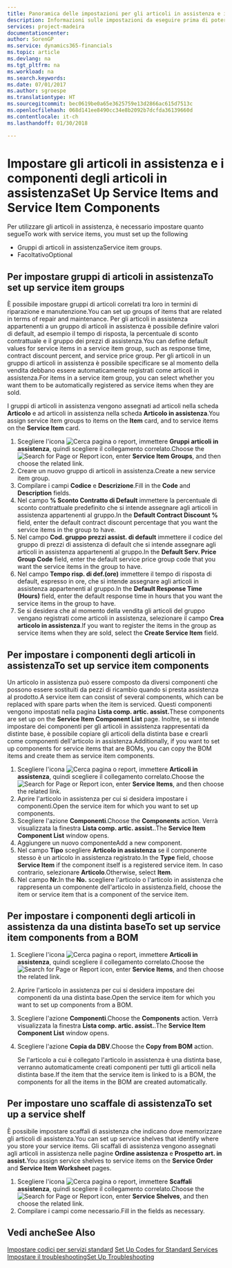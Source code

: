 ```yaml
---
title: Panoramica delle impostazioni per gli articoli in assistenza e i componenti degli articoli in assistenza | Documenti Microsoft
description: Informazioni sulle impostazioni da eseguire prima di poter utilizzare gli articoli di assistenza, inclusi i valori di default, ad esempio il tempo di risposta, la percentuale di sconto contrattuale e il gruppo dei prezzi di assistenza.
services: project-madeira
documentationcenter: 
author: SorenGP
ms.service: dynamics365-financials
ms.topic: article
ms.devlang: na
ms.tgt_pltfrm: na
ms.workload: na
ms.search.keywords: 
ms.date: 07/01/2017
ms.author: sgroespe
ms.translationtype: HT
ms.sourcegitcommit: bec0619be0a65e3625759e13d2866ac615d7513c
ms.openlocfilehash: 068d141ee8490cc34e8b2092b7dcfda36139660d
ms.contentlocale: it-ch
ms.lasthandoff: 01/30/2018

---
```

# <a name="set-up-service-items-and-service-item-components"></a><span data-ttu-id="cef67-103">Impostare gli articoli in assistenza e i componenti degli articoli in assistenza</span><span class="sxs-lookup"><span data-stu-id="cef67-103">Set Up Service Items and Service Item Components</span></span>
<span data-ttu-id="cef67-104">Per utilizzare gli articoli in assistenza, è necessario impostare quanto segue</span><span class="sxs-lookup"><span data-stu-id="cef67-104">To work with service items, you must set up the following</span></span>

* <span data-ttu-id="cef67-105">Gruppi di articoli in assistenza</span><span class="sxs-lookup"><span data-stu-id="cef67-105">Service item groups.</span></span> 
* <span data-ttu-id="cef67-106">Facoltativo</span><span class="sxs-lookup"><span data-stu-id="cef67-106">Optional</span></span>

## <a name="to-set-up-service-item-groups"></a><span data-ttu-id="cef67-107">Per impostare gruppi di articoli in assistenza</span><span class="sxs-lookup"><span data-stu-id="cef67-107">To set up service item groups</span></span>
<span data-ttu-id="cef67-108">È possibile impostare gruppi di articoli correlati tra loro in termini di riparazione e manutenzione.</span><span class="sxs-lookup"><span data-stu-id="cef67-108">You can set up groups of items that are related in terms of repair and maintenance.</span></span> <span data-ttu-id="cef67-109">Per gli articoli in assistenza appartenenti a un gruppo di articoli in assistenza è possibile definire valori di default, ad esempio il tempo di risposta, la percentuale di sconto contrattuale e il gruppo dei prezzi di assistenza.</span><span class="sxs-lookup"><span data-stu-id="cef67-109">You can define default values for service items in a service item group, such as response time, contract discount percent, and service price group.</span></span> <span data-ttu-id="cef67-110">Per gli articoli in un gruppo di articoli in assistenza è possibile specificare se al momento della vendita debbano essere automaticamente registrati come articoli in assistenza.</span><span class="sxs-lookup"><span data-stu-id="cef67-110">For items in a service item group, you can select whether you want them to be automatically registered as service items when they are sold.</span></span>  
  
<span data-ttu-id="cef67-111">I gruppi di articoli in assistenza vengono assegnati ad articoli nella scheda **Articolo** e ad articoli in assistenza nella scheda **Articolo in assistenza**.</span><span class="sxs-lookup"><span data-stu-id="cef67-111">You assign service item groups to items on the **Item** card, and to service items on the **Service Item** card.</span></span>  
  
1. <span data-ttu-id="cef67-112">Scegliere l'icona ![Cerca pagina o report](media/ui-search/search_small.png "icona Cerca pagina o report"), immettere **Gruppi articoli in assistenza**, quindi scegliere il collegamento correlato.</span><span class="sxs-lookup"><span data-stu-id="cef67-112">Choose the ![Search for Page or Report](media/ui-search/search_small.png "Search for Page or Report icon") icon, enter **Service Item Groups**, and then choose the related link.</span></span>  
2. <span data-ttu-id="cef67-113">Creare un nuovo gruppo di articoli in assistenza.</span><span class="sxs-lookup"><span data-stu-id="cef67-113">Create a new service item group.</span></span>  
3. <span data-ttu-id="cef67-114">Compilare i campi **Codice** e **Descrizione**.</span><span class="sxs-lookup"><span data-stu-id="cef67-114">Fill in the **Code** and **Description** fields.</span></span>  
4. <span data-ttu-id="cef67-115">Nel campo **% Sconto Contratto di Default** immettere la percentuale di sconto contrattuale predefinito che si intende assegnare agli articoli in assistenza appartenenti al gruppo.</span><span class="sxs-lookup"><span data-stu-id="cef67-115">In the **Default Contract Discount %** field, enter the default contract discount percentage that you want the service items in the group to have.</span></span>  
5. <span data-ttu-id="cef67-116">Nel campo **Cod. gruppo prezzi assist. di default** immettere il codice del gruppo di prezzi di assistenza di default che si intende assegnare agli articoli in assistenza appartenenti al gruppo.</span><span class="sxs-lookup"><span data-stu-id="cef67-116">In the **Default Serv. Price Group Code** field, enter the default service price group code that you want the service items in the group to have.</span></span>  
6. <span data-ttu-id="cef67-117">Nel campo **Tempo risp. di def.(ore)** immettere il tempo di risposta di default, espresso in ore, che si intende assegnare agli articoli in assistenza appartenenti al gruppo.</span><span class="sxs-lookup"><span data-stu-id="cef67-117">In the **Default Response Time (Hours)** field, enter the default response time in hours that you want the service items in the group to have.</span></span>  
7. <span data-ttu-id="cef67-118">Se si desidera che al momento della vendita gli articoli del gruppo vengano registrati come articoli in assistenza, selezionare il campo **Crea articolo in assistenza**.</span><span class="sxs-lookup"><span data-stu-id="cef67-118">If you want to register the items in the group as service items when they are sold, select the **Create Service Item** field.</span></span>  

## <a name="to-set-up-service-item-components"></a><span data-ttu-id="cef67-119">Per impostare i componenti degli articoli in assistenza</span><span class="sxs-lookup"><span data-stu-id="cef67-119">To set up service item components</span></span>
<span data-ttu-id="cef67-120">Un articolo in assistenza può essere composto da diversi componenti che possono essere sostituiti da pezzi di ricambio quando si presta assistenza al prodotto.</span><span class="sxs-lookup"><span data-stu-id="cef67-120">A service item can consist of several components, which can be replaced with spare parts when the item is serviced.</span></span> <span data-ttu-id="cef67-121">Questi componenti vengono impostati nella pagina **Lista comp. artic. assist.**</span><span class="sxs-lookup"><span data-stu-id="cef67-121">These components are set up on the **Service Item Component List** page.</span></span> <span data-ttu-id="cef67-122">Inoltre, se si intende impostare dei componenti per gli articoli in assistenza rappresentati da distinte base, è possibile copiare gli articoli della distinta base e crearli come componenti dell'articolo in assistenza.</span><span class="sxs-lookup"><span data-stu-id="cef67-122">Additionally, if you want to set up components for service items that are BOMs, you can copy the BOM items and create them as service item components.</span></span> 
  
1. <span data-ttu-id="cef67-123">Scegliere l'icona ![Cerca pagina o report](media/ui-search/search_small.png "icona Cerca pagina o report"), immettere **Articoli in assistenza**, quindi scegliere il collegamento correlato.</span><span class="sxs-lookup"><span data-stu-id="cef67-123">Choose the ![Search for Page or Report](media/ui-search/search_small.png "Search for Page or Report icon") icon, enter **Service Items**, and then choose the related link.</span></span> 
2. <span data-ttu-id="cef67-124">Aprire l'articolo in assistenza per cui si desidera impostare i componenti.</span><span class="sxs-lookup"><span data-stu-id="cef67-124">Open the service item for which you want to set up components.</span></span>  
3. <span data-ttu-id="cef67-125">Scegliere l'azione **Componenti**.</span><span class="sxs-lookup"><span data-stu-id="cef67-125">Choose the **Components** action.</span></span> <span data-ttu-id="cef67-126">Verrà visualizzata la finestra **Lista comp. artic. assist.**.</span><span class="sxs-lookup"><span data-stu-id="cef67-126">The **Service Item Component List** window opens.</span></span>  
4. <span data-ttu-id="cef67-127">Aggiungere un nuovo componente</span><span class="sxs-lookup"><span data-stu-id="cef67-127">Add a new component.</span></span>  
5. <span data-ttu-id="cef67-128">Nel campo **Tipo** scegliere **Articolo in assistenza** se il componente stesso è un articolo in assistenza registrato.</span><span class="sxs-lookup"><span data-stu-id="cef67-128">In the **Type** field, choose **Service Item** if the component itself is a registered service item.</span></span> <span data-ttu-id="cef67-129">In caso contrario, selezionare **Articolo**.</span><span class="sxs-lookup"><span data-stu-id="cef67-129">Otherwise, select **Item**.</span></span>  
6. <span data-ttu-id="cef67-130">Nel campo **Nr.**</span><span class="sxs-lookup"><span data-stu-id="cef67-130">In the **No.**</span></span> <span data-ttu-id="cef67-131">scegliere l'articolo o l'articolo in assistenza che rappresenta un componente dell'articolo in assistenza.</span><span class="sxs-lookup"><span data-stu-id="cef67-131">field, choose the item or service item that is a component of the service item.</span></span>  

## <a name="to-set-up-service-item-components-from-a-bom"></a><span data-ttu-id="cef67-132">Per impostare i componenti degli articoli in assistenza da una distinta base</span><span class="sxs-lookup"><span data-stu-id="cef67-132">To set up service item components from a BOM</span></span>
1.  <span data-ttu-id="cef67-133">Scegliere l'icona ![Cerca pagina o report](media/ui-search/search_small.png "icona Cerca pagina o report"), immettere **Articoli in assistenza**, quindi scegliere il collegamento correlato.</span><span class="sxs-lookup"><span data-stu-id="cef67-133">Choose the ![Search for Page or Report](media/ui-search/search_small.png "Search for Page or Report icon") icon, enter **Service Items**, and then choose the related link.</span></span>  
2. <span data-ttu-id="cef67-134">Aprire l'articolo in assistenza per cui si desidera impostare dei componenti da una distinta base.</span><span class="sxs-lookup"><span data-stu-id="cef67-134">Open the service item for which you want to set up components from a BOM.</span></span>  
3. <span data-ttu-id="cef67-135">Scegliere l'azione **Componenti**.</span><span class="sxs-lookup"><span data-stu-id="cef67-135">Choose the **Components** action.</span></span> <span data-ttu-id="cef67-136">Verrà visualizzata la finestra **Lista comp. artic. assist.**.</span><span class="sxs-lookup"><span data-stu-id="cef67-136">The **Service Item Component List** window opens.</span></span>  
4. <span data-ttu-id="cef67-137">Scegliere l'azione **Copia da DBV**.</span><span class="sxs-lookup"><span data-stu-id="cef67-137">Choose the **Copy from BOM** action.</span></span>  
  
    <span data-ttu-id="cef67-138">Se l'articolo a cui è collegato l'articolo in assistenza è una distinta base, verranno automaticamente creati componenti per tutti gli articoli nella distinta base.</span><span class="sxs-lookup"><span data-stu-id="cef67-138">If the item that the service item is linked to is a BOM, the components for all the items in the BOM are created automatically.</span></span>  

## <a name="to-set-up-a-service-shelf"></a><span data-ttu-id="cef67-139">Per impostare uno scaffale di assistenza</span><span class="sxs-lookup"><span data-stu-id="cef67-139">To set up a service shelf</span></span>
<span data-ttu-id="cef67-140">È possibile impostare scaffali di assistenza che indicano dove memorizzare gli articoli di assistenza.</span><span class="sxs-lookup"><span data-stu-id="cef67-140">You can set up service shelves that identify where you store your service items.</span></span> <span data-ttu-id="cef67-141">Gli scaffali di assistenza vengono assegnati agli articoli in assistenza nelle pagine **Ordine assistenza** e **Prospetto art. in assist.**</span><span class="sxs-lookup"><span data-stu-id="cef67-141">You assign service shelves to service items on the **Service Order** and **Service Item Worksheet** pages.</span></span>  
  
1. <span data-ttu-id="cef67-142">Scegliere l'icona ![Cerca pagina o report](media/ui-search/search_small.png "icona Cerca pagina o report"), immettere **Scaffali assistenza**, quindi scegliere il collegamento correlato.</span><span class="sxs-lookup"><span data-stu-id="cef67-142">Choose the ![Search for Page or Report](media/ui-search/search_small.png "Search for Page or Report icon") icon, enter **Service Shelves**, and then choose the related link.</span></span>
2. <span data-ttu-id="cef67-143">Compilare i campi come necessario.</span><span class="sxs-lookup"><span data-stu-id="cef67-143">Fill in the fields as necessary.</span></span>

## <a name="see-also"></a><span data-ttu-id="cef67-144">Vedi anche</span><span class="sxs-lookup"><span data-stu-id="cef67-144">See Also</span></span>
<span data-ttu-id="cef67-145">[Impostare codici per servizi standard](service-how-setup-service-coding.md) </span><span class="sxs-lookup"><span data-stu-id="cef67-145">[Set Up Codes for Standard Services](service-how-setup-service-coding.md) </span></span>  
[<span data-ttu-id="cef67-146">Impostare il troubleshooting</span><span class="sxs-lookup"><span data-stu-id="cef67-146">Set Up Troubleshooting</span></span>](service-how-setup-troubleshooting.md)
